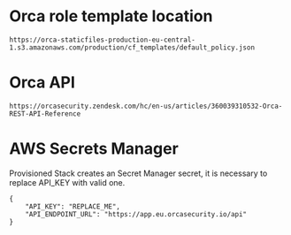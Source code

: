 # Orca role template location

```plaintext
https://orca-staticfiles-production-eu-central-1.s3.amazonaws.com/production/cf_templates/default_policy.json
```

# Orca API

```plaintext
https://orcasecurity.zendesk.com/hc/en-us/articles/360039310532-Orca-REST-API-Reference
```

# AWS Secrets Manager

Provisioned Stack creates an Secret Manager secret, it is necessary to replace API_KEY with valid one.

```plaintext
{
	"API_KEY": "REPLACE_ME",
	"API_ENDPOINT_URL": "https://app.eu.orcasecurity.io/api"
}
```